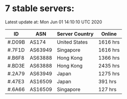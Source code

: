 # 7 stable servers:

Latest update at: Mon Jun 01 14:10:10 UTC 2020

| ID | ASN | Server Country | Online |
| -- | --- | -------------- | ------ |
| #.D09B | AS174 | United States | 1616 hrs |
| #.7F1D | AS63949 | Singapore | 1616 hrs |
| #.B6F8 | AS63888 | Hong Kong | 1366 hrs |
| #.BD3E | AS63888 | Hong Kong | 2435 hrs |
| #.2A79 | AS63949 | Japan | 1275 hrs |
| #.47E3 | AS16509 | Japan | 391 hrs |
| #.6A66 | AS16509 | Singapore | 127 hrs |

